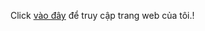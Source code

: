 Click [vào đây](https://dtrungne.github.io/MyWebsite/HTML/index.html) để truy cập trang web của tôi.!
